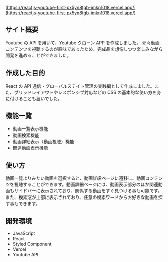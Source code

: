 [https://reactjs-youtube-first-px5yn8tgb-imkn1018.vercel.app/](https://reactjs-youtube-first-px5yn8tgb-imkn1018.vercel.app/)

## サイト概要

Youtube の API を用いて、Youtube クローン APP を作成しました。
元々動画コンテンツを視聴するのが趣味であったため、完成品を想像しつつ楽しみながら開発を進めることができました。

## 作成した目的

React の API 通信・グローバルステイト管理の実践編として作成しました。また、グリッドレイアウトやレスポンシブ対応などの CSS の基本的な使い方を身に付けることも狙いでした。

## 機能一覧

- 動画一覧表示機能
- 動画検索機能
- 動画詳細表示（動画視聴）機能
- 関連動画表示機能

## 使い方

動画一覧よりみたい動画を選択すると、動画詳細ページに遷移し、動画コンテンツを視聴することができます。動画詳細ページには、動画表示部分のほか関連動画もサイドバーに表示されており、関係する動画をすぐ見つける事も可能です。また、検索窓が上部に表示されており、任意の検索ワードからお好きな動画を探す事もできます。

## 開発環境

- JavaScript
- React
- Styled Component
- Vercel
- Youtube API
